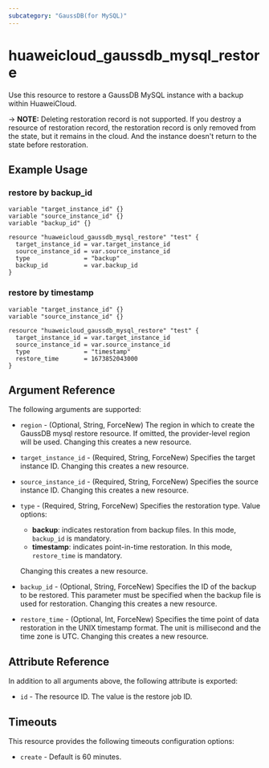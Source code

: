 ```yaml
---
subcategory: "GaussDB(for MySQL)"
---
```


# huaweicloud_gaussdb_mysql_restore

Use this resource to restore a GaussDB MySQL instance with a backup within HuaweiCloud.

-> **NOTE:** Deleting restoration record is not supported. If you destroy a resource of restoration record,
the restoration record is only removed from the state, but it remains in the cloud. And the instance doesn't return to
the state before restoration.

## Example Usage

### restore by backup_id

```hcl
variable "target_instance_id" {}
variable "source_instance_id" {}
variable "backup_id" {}

resource "huaweicloud_gaussdb_mysql_restore" "test" {
  target_instance_id = var.target_instance_id
  source_instance_id = var.source_instance_id
  type               = "backup"
  backup_id          = var.backup_id
}
```

### restore by timestamp

```hcl
variable "target_instance_id" {}
variable "source_instance_id" {}

resource "huaweicloud_gaussdb_mysql_restore" "test" {
  target_instance_id = var.target_instance_id
  source_instance_id = var.source_instance_id
  type               = "timestamp"
  restore_time       = 1673852043000
}
```

## Argument Reference

The following arguments are supported:

* `region` - (Optional, String, ForceNew) The region in which to create the GaussDB mysql restore resource. If omitted,
  the provider-level region will be used. Changing this creates a new resource.

* `target_instance_id` - (Required, String, ForceNew) Specifies the target instance ID. Changing this creates a new
  resource.

* `source_instance_id` - (Required, String, ForceNew) Specifies the source instance ID. Changing this creates a new
  resource.

* `type` - (Required, String, ForceNew) Specifies the restoration type. Value options:
  + **backup**: indicates restoration from backup files. In this mode, `backup_id` is mandatory.
  + **timestamp**: indicates point-in-time restoration. In this mode, `restore_time` is mandatory.

  Changing this creates a new resource.

* `backup_id` - (Optional, String, ForceNew) Specifies the ID of the backup to be restored. This parameter must be
  specified when the backup file is used for restoration. Changing this creates a new resource.

* `restore_time` - (Optional, Int, ForceNew) Specifies the time point of data restoration in the UNIX timestamp format.
  The unit is millisecond and the time zone is UTC. Changing this creates a new resource.

## Attribute Reference

In addition to all arguments above, the following attribute is exported:

* `id` - The resource ID. The value is the restore job ID.

## Timeouts

This resource provides the following timeouts configuration options:

* `create` - Default is 60 minutes.
